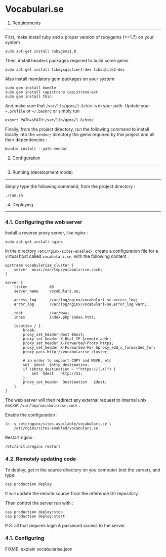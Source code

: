 Vocabulari.se
=============


1. Requirements
---------------

First, make install ruby and a proper version of rubygems (>=1.7) on your system

    sudo apt-get install rubygems1.8

Then, install  headers packages required to build some gems

    sudo apt-get install libmysqlclient-dev libsqlite3-dev

Also install mandatory gem packages on your system

    sudo gem install bundle 
    sudo gem install capistrano capistrano-ext
    sudo gem install thin

And make sure that `/var/lib/gems/1.8/bin` is in your path. Update your
`~.profile` or `~/.bashrc` or simply run

    export PATH=$PATH:/var/lib/gems/1.8/bin/

Finally, from the project directory, run the following command to install
locally into the `vendor/` directory the gems required by this project and all
their dependencies :

    bundle install --path vendor


2. Configuration
----------------


3. Running (development mode)
-----------------------------

Simply type the following command, from the project directory :

    ./run.sh


4. Deploying 
------------


### 4.1. Configuring the web server


Install a reverse proxy server, like nginx :

    sudo apt-get install nginx

In the directory `/etc/nginx/sites-enabled/`, create a configuration file for 
a virtual host called `vocabulari.se`, with the following content :

    upstream vocabularise_cluster {
        server  unix:/var/tmp/vocabularise.sock;
    }

    server {
        listen          80
        server_name     vocabulari.se;
    
        access_log      /var/log/nginx/vocabulari-se.access_log;
        error_log       /var/log/nginx/vocabulari-se.error_log warn;
    
        root            /var/www;
        index           index.php index.html;

        location / {
            break;
            proxy_set_header Host $host;
            proxy_set_header X-Real-IP $remote_addr;
            proxy_set_header X-Forwarded-Proto https;
            proxy_set_header X-Forwarded-For $proxy_add_x_forwarded_for;
            proxy_pass http://vocabularise_cluster;

            # in order to support COPY and MOVE, etc
            set  $dest  $http_destination;
            if ($http_destination ~ "^https://(.+)") {
                set  $dest   http://$1;
            }
            proxy_set_header  Destination   $dest;
        }
    }


The web server will then redirect any external request to internal unix
socket `/var/tmp/vocabularise.sock` .

Enable the configuration :

    ln -s /etc/nginx/sites-available/vocabulari.se \
        /etc/nginx/sites-enabled/vocabulari.se

Restart nginx :

    /etc/init.d/nginx restart


### 4.2. Remotely updating code

To deploy, get in the source directory on you computer (not the server), and type:

    cap production deploy

It will update the remote source from the reference Git repository.

Then control the server run with :

    cap production deploy:stop
    cap production deploy:start

P.S: all that requires login & password access to the server.


### 4.1. Configuring 

FIXME: explain vocabularise.json

